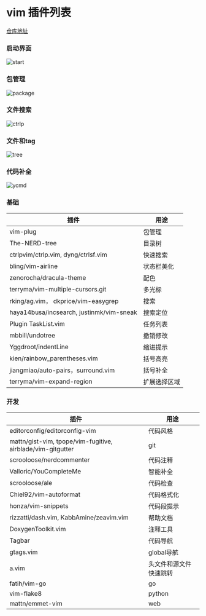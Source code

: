 # vim 插件列表

[仓库地址](https://github.com/cnsworder/crossvim)

### 启动界面
![start](http://qn.videv.top/start.gif)

### 包管理
![package](http://qn.videv.top/package.gif)

### 文件搜索
![ctrlp](http://qn.videv.top/ctrlp.gif)

### 文件和tag
![tree](http://qn.videv.top/tree.gif)

### 代码补全
![ycmd](http://qn.videv.top/ycmd.gif)


### 基础

| 插件 | 用途 |
| --- | --- |
| vim-plug | 包管理 |
| The-NERD-tree | 目录树 |
| ctrlpvim/ctrlp.vim, dyng/ctrlsf.vim | 快速搜索 |
| bling/vim-airline | 状态栏美化 |
| zenorocha/dracula-theme | 配色 |
| terryma/vim-multiple-cursors.git | 多光标 |
| rking/ag.vim， dkprice/vim-easygrep | 搜索 |
| haya14busa/incsearch, justinmk/vim-sneak | 搜索定位 |
| Plugin TaskList.vim | 任务列表 |
| mbbill/undotree | 撤销修改 |
| Yggdroot/indentLine | 缩进提示 |
| kien/rainbow_parentheses.vim | 括号高亮 |
| jiangmiao/auto-pairs，surround.vim | 括号补全 |
| terryma/vim-expand-region | 扩展选择区域 |


### 开发

| 插件 | 用途 |
| --- | --- |
| editorconfig/editorconfig-vim | 代码风格 |
| mattn/gist-vim, tpope/vim-fugitive, airblade/vim-gitgutter | git |
| scrooloose/nerdcommenter | 代码注释 |
| Valloric/YouCompleteMe | 智能补全 |
| scrooloose/ale | 代码检查 |
| Chiel92/vim-autoformat | 代码格式化 |
| honza/vim-snippets | 代码段提示 |
| rizzatti/dash.vim, KabbAmine/zeavim.vim | 帮助文档 |
| DoxygenToolkit.vim | 注释工具 |
| Tagbar | 代码导航 |
| gtags.vim | global导航 |
| a.vim | 头文件和源文件快速跳转 |
| fatih/vim-go | go |
| vim-flake8 | python |
| mattn/emmet-vim | web |
